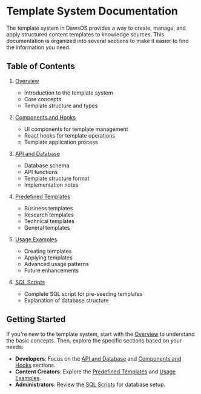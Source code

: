 
# Template System Documentation

The template system in DawsOS provides a way to create, manage, and apply structured content templates to knowledge sources. This documentation is organized into several sections to make it easier to find the information you need.

## Table of Contents

1. [Overview](./overview.md)
   - Introduction to the template system
   - Core concepts
   - Template structure and types

2. [Components and Hooks](./components-and-hooks.md)
   - UI components for template management
   - React hooks for template operations
   - Template application process

3. [API and Database](./api-and-database.md)
   - Database schema
   - API functions
   - Template structure format
   - Implementation notes

4. [Predefined Templates](./predefined-templates.md)
   - Business templates
   - Research templates
   - Technical templates
   - General templates

5. [Usage Examples](./usage-examples.md)
   - Creating templates
   - Applying templates
   - Advanced usage patterns
   - Future enhancements

6. [SQL Scripts](./knowledge-templates.md)
   - Complete SQL script for pre-seeding templates
   - Explanation of database structure

## Getting Started

If you're new to the template system, start with the [Overview](./overview.md) to understand the basic concepts. Then, explore the specific sections based on your needs:

- **Developers**: Focus on the [API and Database](./api-and-database.md) and [Components and Hooks](./components-and-hooks.md) sections.
- **Content Creators**: Explore the [Predefined Templates](./predefined-templates.md) and [Usage Examples](./usage-examples.md).
- **Administrators**: Review the [SQL Scripts](./knowledge-templates.md) for database setup.
